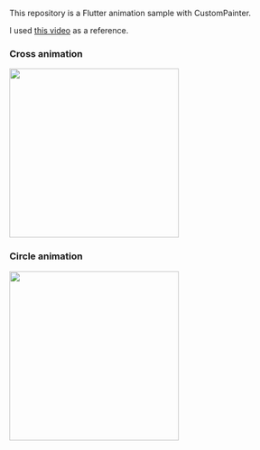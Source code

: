 This repository is a Flutter animation sample with CustomPainter.


I used [this video](https://www.youtube.com/watch?time_continue=79&v=2kZbZrIqKGo) as a reference.

### Cross animation

<img src="https://user-images.githubusercontent.com/1450486/56849068-e00cf800-692a-11e9-85fd-41557a05fe20.gif" width="300" />


### Circle animation
<img src="https://user-images.githubusercontent.com/1450486/56849069-e0a58e80-692a-11e9-8b2a-f2187c32107e.gif" width="300" />

